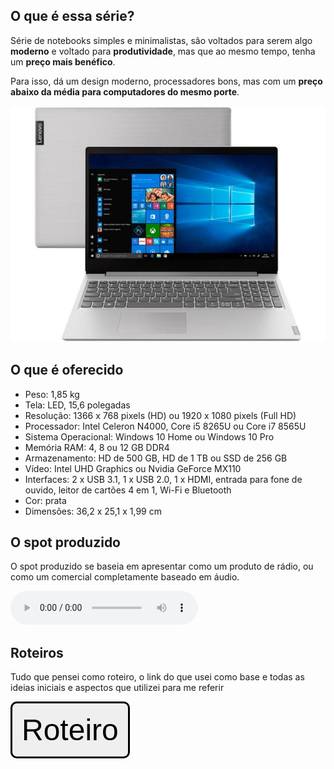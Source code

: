 
## O que é essa série?

Série de notebooks simples e minimalistas, são voltados para serem algo **moderno** e voltado para **produtividade**, mas que ao mesmo tempo, tenha um **preço mais benéfico**.

Para isso, dá um design moderno, processadores 
bons, mas com um **preço abaixo da média para computadores do mesmo porte**.

![ImagemProduto](Arquivos/imagem_prod.jpg)

## O que é oferecido

- Peso: 1,85 kg
- Tela: LED, 15,6 polegadas
- Resolução: 1366 x 768 pixels (HD) ou 1920 x 1080 pixels (Full HD)
- Processador: Intel Celeron N4000, Core i5 8265U ou Core i7 8565U
- Sistema Operacional: Windows 10 Home ou Windows 10 Pro
- Memória RAM: 4, 8 ou 12 GB DDR4
- Armazenamento: HD de 500 GB, HD de 1 TB ou SSD de 256 GB
- Vídeo: Intel UHD Graphics ou Nvidia GeForce MX110
- Interfaces: 2 x USB 3.1, 1 x USB 2.0, 1 x HDMI, entrada para fone de ouvido, leitor de cartões 4 em 1, Wi-Fi e Bluetooth
- Cor: prata
- Dimensões: 36,2 x 25,1 x 1,99 cm

## O spot produzido

O spot produzido se baseia em apresentar como um produto de rádio, ou como um comercial completamente baseado em áudio.

<audio src="Arquivos/final1.mp3" controls preload="auto"> Meu áudio </audio>
 
 
## Roteiros
 
 Tudo que pensei como roteiro, o link do que usei como base e todas as ideias iniciais e aspectos que utilizei para me referir
 
<a href="Arquivos/Roteiro.txt">

<button style="border: 3px solid black; border-radius: 10px; padding: 15px; cursor: pointer; font-size: 3rem;"> Roteiro </button>

</a>
 


